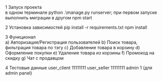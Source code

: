 1 Запуск проекта  
в одном терминале 
python .\manage.py runserver;
при первом запуске выполнить миграции
в другом npm start

2 Установка зависимостей
pip install -r requirements.txt
npm install 

3 Функционал  
a)  Авторизация/Регистрация пользователей
b)  Поиск товара, фильтрация товара по тэгу
c)  Добавление товара в корзину
d)  Оформление покупки
e)  Удаление товара из корзины
f)  Промокод на скидку
g)  Чат с продавцом

4 Тестовые данные
user_client 11111111
user_seller 11111111
admin 1  (для admin panel)